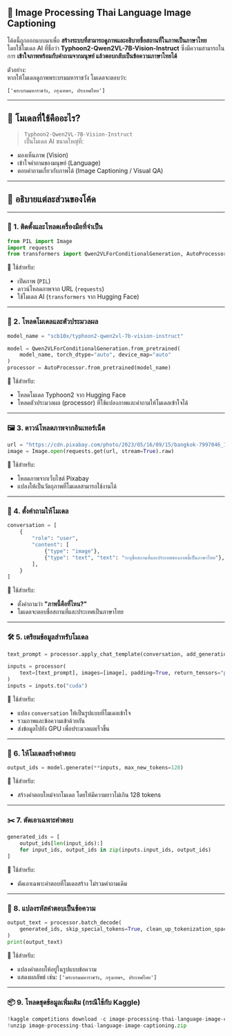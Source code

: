 
## 📌 Image Processing Thai Language Image Captioning

โค้ดนี้ถูกออกแบบมาเพื่อ **สร้างระบบที่สามารถดูภาพและอธิบายชื่อสถานที่ในภาพเป็นภาษาไทย**  
โดยใช้โมเดล AI ที่ชื่อว่า **Typhoon2-Qwen2VL-7B-Vision-Instruct** ซึ่งมีความสามารถในการ **เข้าใจภาพพร้อมกับคำถามจากมนุษย์ แล้วตอบกลับเป็นข้อความภาษาไทยได้**

ตัวอย่าง:  
หากให้โมเดลดูภาพพระบรมมหาราชวัง โมเดลจะตอบว่า:

```
['พระบรมมหาราชวัง, กรุงเทพฯ, ประเทศไทย']
```

---

## 🧠 โมเดลที่ใช้คืออะไร?

> `Typhoon2-Qwen2VL-7B-Vision-Instruct`  
เป็นโมเดล AI ขนาดใหญ่ที่:
- มองเห็นภาพ (Vision)
- เข้าใจคำถามของมนุษย์ (Language)
- ตอบคำถามเกี่ยวกับภาพได้ (Image Captioning / Visual QA)

---

## 🧩 อธิบายแต่ละส่วนของโค้ด

---

### 🔧 1. **ติดตั้งและโหลดเครื่องมือที่จำเป็น**

```python
from PIL import Image
import requests
from transformers import Qwen2VLForConditionalGeneration, AutoProcessor
```

📌 ใช้สำหรับ:
- เปิดภาพ (`PIL`)
- ดาวน์โหลดภาพจาก URL (`requests`)
- ใช้โมเดล AI (`transformers` จาก Hugging Face)

---

### 🧠 2. **โหลดโมเดลและตัวประมวลผล**

```python
model_name = "scb10x/typhoon2-qwen2vl-7b-vision-instruct"

model = Qwen2VLForConditionalGeneration.from_pretrained(
    model_name, torch_dtype="auto", device_map="auto"
)
processor = AutoProcessor.from_pretrained(model_name)
```

📌 ใช้สำหรับ:
- โหลดโมเดล Typhoon2 จาก Hugging Face
- โหลดตัวประมวลผล (processor) ที่ใช้แปลงภาพและคำถามให้โมเดลเข้าใจได้

---

### 🖼️ 3. **ดาวน์โหลดภาพจากอินเทอร์เน็ต**

```python
url = "https://cdn.pixabay.com/photo/2023/05/16/09/15/bangkok-7997046_1280.jpg"
image = Image.open(requests.get(url, stream=True).raw)
```

📌 ใช้สำหรับ:
- โหลดภาพจากเว็บไซต์ Pixabay
- แปลงให้เป็นวัตถุภาพที่โมเดลสามารถใช้งานได้

---

### 💬 4. **ตั้งคำถามให้โมเดล**

```python
conversation = [
    {
        "role": "user",
        "content": [
            {"type": "image"},
            {"type": "text", "text": "ระบุชื่อสถานที่และประเทศของภาพนี้เป็นภาษาไทย"},
        ],
    }
]
```

📌 ใช้สำหรับ:
- ตั้งคำถามว่า **"ภาพนี้คือที่ไหน?"**
- โมเดลจะตอบชื่อสถานที่และประเทศเป็นภาษาไทย

---

### 🛠️ 5. **เตรียมข้อมูลสำหรับโมเดล**

```python
text_prompt = processor.apply_chat_template(conversation, add_generation_prompt=True)

inputs = processor(
    text=[text_prompt], images=[image], padding=True, return_tensors="pt"
)
inputs = inputs.to("cuda")
```

📌 ใช้สำหรับ:
- แปลง `conversation` ให้เป็นรูปแบบที่โมเดลเข้าใจ
- รวมภาพและข้อความเข้าด้วยกัน
- ส่งข้อมูลไปยัง GPU เพื่อประมวลผลเร็วขึ้น

---

### 🔮 6. **ให้โมเดลสร้างคำตอบ**

```python
output_ids = model.generate(**inputs, max_new_tokens=128)
```

📌 ใช้สำหรับ:
- สร้างคำตอบใหม่จากโมเดล โดยให้มีความยาวไม่เกิน 128 tokens

---

### ✂️ 7. **ตัดเอาเฉพาะคำตอบ**

```python
generated_ids = [
    output_ids[len(input_ids):]
    for input_ids, output_ids in zip(inputs.input_ids, output_ids)
]
```

📌 ใช้สำหรับ:
- ตัดเอาเฉพาะคำตอบที่โมเดลสร้าง ไม่รวมคำถามเดิม

---

### 📝 8. **แปลงรหัสคำตอบเป็นข้อความ**

```python
output_text = processor.batch_decode(
    generated_ids, skip_special_tokens=True, clean_up_tokenization_spaces=True
)
print(output_text)
```

📌 ใช้สำหรับ:
- แปลงคำตอบให้อยู่ในรูปแบบข้อความ
- แสดงผลลัพธ์ เช่น: `['พระบรมมหาราชวัง, กรุงเทพฯ, ประเทศไทย']`

---

### 📦 9. **โหลดชุดข้อมูลเพิ่มเติม (กรณีใช้กับ Kaggle)**

```python
!kaggle competitions download -c image-processing-thai-language-image-captioning
!unzip image-processing-thai-language-image-captioning.zip
```

